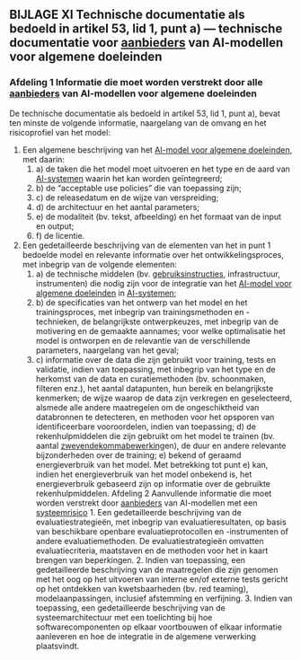 ## BIJLAGE XI Technische documentatie als bedoeld in artikel 53, lid 1, punt a) — technische documentatie voor [aanbieders](a3.md#^aanbieder) van AI-modellen voor algemene doeleinden

### Afdeling 1 Informatie die moet worden verstrekt door alle [aanbieders](a3.md#^aanbieder) van AI-modellen voor algemene doeleinden

De technische documentatie als bedoeld in artikel 53, lid 1, punt a), bevat ten minste de volgende informatie, naargelang van de omvang en het risicoprofiel van het model:

1. Een algemene beschrijving van het [AI-model voor algemene doeleinden](a3.md#^gpai), met daarin:
   1. a) de taken die het model moet uitvoeren en het type en de aard van [AI-systemen](a3.md#^ai-systeem) waarin het kan worden geïntegreerd;
   2. b) de “acceptable use policies” die van toepassing zijn;
   3. c) de releasedatum en de wijze van verspreiding;
   4. d) de architectuur en het aantal parameters;
   5. e) de modaliteit (bv. tekst, afbeelding) en het formaat van de input en output;
   6. f) de licentie.
2. Een gedetailleerde beschrijving van de elementen van het in punt 1 bedoelde model en relevante informatie over het ontwikkelingsproces, met inbegrip van de volgende elementen:
   1. a) de technische middelen (bv. [gebruiksinstructies](a3.md#^instructies), infrastructuur, instrumenten) die nodig zijn voor de integratie van het [AI-model voor algemene doeleinden](a3.md#^gpai) in [AI-systemen](a3.md#^ai-systeem);
   2. b) de specificaties van het ontwerp van het model en het trainingsproces, met inbegrip van trainingsmethoden en -technieken, de belangrijkste ontwerpkeuzes, met inbegrip van de motivering en de gemaakte aannames; voor welke optimalisatie het model is ontworpen en de relevantie van de verschillende parameters, naargelang van het geval;
   3. c) informatie over de data die zijn gebruikt voor training, tests en validatie, indien van toepassing, met inbegrip van het type en de herkomst van de data en curatiemethoden (bv. schoonmaken, filteren enz.), het aantal datapunten, hun bereik en belangrijkste kenmerken; de wijze waarop de data zijn verkregen en geselecteerd, alsmede alle andere maatregelen om de ongeschiktheid van databronnen te detecteren, en methoden voor het opsporen van identificeerbare vooroordelen, indien van toepassing; d) de rekenhulpmiddelen die zijn gebruikt om het model te trainen (bv. aantal [zwevendekommabewerking](a3.md#^flop)en), de duur en andere relevante bijzonderheden over de training; e) bekend of geraamd energieverbruik van het model. Met betrekking tot punt e) kan, indien het energieverbruik van het model onbekend is, het energieverbruik gebaseerd zijn op informatie over de gebruikte rekenhulpmiddelen. Afdeling 2 Aanvullende informatie die moet worden verstrekt door [aanbieders](a3.md#^aanbieder) van AI-modellen met een [systeemrisico](a3.md#^sysrisk) 1. Een gedetailleerde beschrijving van de evaluatiestrategieën, met inbegrip van evaluatieresultaten, op basis van beschikbare openbare evaluatieprotocollen en -instrumenten of andere evaluatiemethoden. De evaluatiestrategieën omvatten evaluatiecriteria, maatstaven en de methoden voor het in kaart brengen van beperkingen. 2. Indien van toepassing, een gedetailleerde beschrijving van de maatregelen die zijn genomen met het oog op het uitvoeren van interne en/of externe tests gericht op het ontdekken van kwetsbaarheden (bv. red teaming), modelaanpassingen, inclusief afstemming en verfijning. 3. Indien van toepassing, een gedetailleerde beschrijving van de systeemarchitectuur met een toelichting bij hoe softwarecomponenten op elkaar voortbouwen of elkaar informatie aanleveren en hoe de integratie in de algemene verwerking plaatsvindt.
